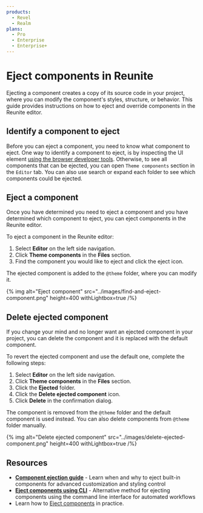 ```yaml
---
products:
  - Revel
  - Realm
plans:
  - Pro
  - Enterprise
  - Enterprise+
---
```


# Eject components in Reunite

Ejecting a component creates a copy of its source code in your project, where you can modify the component's styles, structure, or behavior.
This guide provides instructions on how to eject and override components in the Reunite editor.

## Identify a component to eject

Before you can eject a component, you need to know what component to eject.
One way to identify a component to eject, is by inspecting the UI element [using the browser developer tools](./index.md#find-components-with-browser-dev-tools).
Otherwise, to see all components that can be ejected, you can open `Theme components` section in the `Editor` tab.
You can also use search or expand each folder to see which components could be ejected.

## Eject a component

Once you have determined you need to eject a component and you have determined which component to eject, you can eject components in the Reunite editor.

To eject a component in the Reunite editor:

1. Select **Editor** on the left side navigation.
2. Click **Theme components** in the **Files** section.
3. Find the component you would like to eject and click the eject icon.

The ejected component is added to the `@theme` folder, where you can modify it.

{% img
  alt="Eject component"
  src="../images/find-and-eject-component.png"
  height=400
  withLightbox=true
/%}

## Delete ejected component

If you change your mind and no longer want an ejected component in your project, you can delete the component and it is replaced with the default component.

To revert the ejected component and use the default one, complete the following steps:

1. Select **Editor** on the left side navigation.
2. Click **Theme components** in the **Files** section.
3. Click the **Ejected** folder.
4. Click the **Delete ejected component** icon.
5. Click **Delete** in the confirmation dialog.

The component is removed from the `@theme` folder and the default component is used instead.
You can also delete components from `@theme` folder manually.

{% img
  alt="Delete ejected component"
  src="../images/delete-ejected-component.png"
  height=400
  withLightbox=true
/%}

## Resources

- **[Component ejection guide](./index.md)** - Learn when and why to eject built-in components for advanced customization and styling control
- **[Eject components using CLI](./eject-components-using-cli.md)** - Alternative method for ejecting components using the command line interface for automated workflows
- Learn how to [Eject components](./eject-components-tutorial) in practice.
